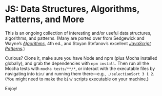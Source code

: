 JS: Data Structures, Algorithms, Patterns, and More
===================================================

This is an ongoing collection of interesting and/or useful data structures, algorithms, and patterns. (Many are ported over from Sedgewick and Wayne&rsquo;s [*Algorithms*](http://algs4.cs.princeton.edu/home/), 4th ed., and Stoyan Stefanov&rsquo;s excellent [*JavaScript Patterns*](http://shop.oreilly.com/product/9780596806767.do).)

Curious? Clone it, make sure you have Node and npm (plus Mocha installed globally), and grab the dependencies with `npm install`. Then run all the Mocha tests with `mocha tests/**/*`, or interact with the executable files by navigating into `bin/` and running them there&mdash;e.g., `./selectionSort 3 1 2`. (You might need to make the `bin/` scripts executable on your machine.)

Enjoy!
